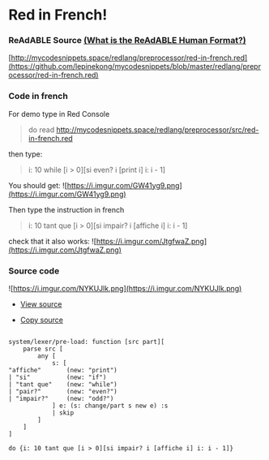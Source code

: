 
# Red in French!


### ReAdABLE Source [(What is the ReAdABLE Human Format?)](http://readablehumanformat.com)

[http://mycodesnippets.space/redlang/preprocessor/red-in-french.red](https://github.com/lepinekong/mycodesnippets/blob/master/redlang/preprocessor/red-in-french.red)


### Code in french

For demo type in Red Console
>do read http://mycodesnippets.space/redlang/preprocessor/src/red-in-french.red

then type:
>i: 10 while [i > 0][si even? i [print i] i: i - 1]

You should get:
![https://i.imgur.com/GW41yg9.png](https://i.imgur.com/GW41yg9.png)
                    
Then type the instruction in french
>i: 10 tant que [i > 0][si impair? i [affiche i] i: i - 1]

check that it also works:
![https://i.imgur.com/JtgfwaZ.png](https://i.imgur.com/JtgfwaZ.png)
                    

### Source code

![https://i.imgur.com/NYKUJlk.png](https://i.imgur.com/NYKUJlk.png)
                    
- [View source](https://github.com/lepinekong/mycodesnippets/blob/master/preprocessor/src/example2.red)
                        
- [Copy source](https://raw.githubusercontent.com/lepinekong/mycodesnippets/master/preprocessor/src/example2.red)
                        


```

system/lexer/pre-load: function [src part][
    parse src [
        any [
            s: [
"affiche"       (new: "print")
| "si"          (new: "if")
| "tant que"    (new: "while")
| "pair?"       (new: "even?")
| "impair?"     (new: "odd?")
            ] e: (s: change/part s new e) :s
            | skip
        ]
    ]
]

do {i: 10 tant que [i > 0][si impair? i [affiche i] i: i - 1]}            
        
```



